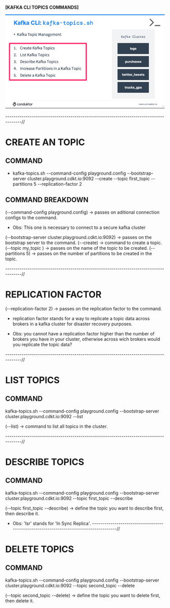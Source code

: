 **[KAFKA CLI TOPICS COMMANDS]**

![Topics_CLI_Commands](../images/kafka_topics_cli_actions.png)

--------------------------------------------------------------------------------------//

# CREATE AN TOPIC

## COMMAND
- kafka-topics.sh --command-config playground.config --bootstrap-server cluster.playground.cdkt.io:9092 --create --topic first_topic --partitions 5 --replication-factor 2

## COMMAND BREAKDOWN
(--command-config playground.config) -> passes on aditional connection configs to the command.
* Obs: This one is necessary to connect to a secure kafka cluster

(--bootstrap-server cluster.playground.cdkt.io:9092) -> passes on the bootstrap server to the command.
(--create) -> command to create a topic.
(--topic my_topic ) -> passes on the name of the topic to be created.
(--partitions 5) -> passes on the number of partitions to be created in the topic.

--------------------------------------------------------------------------------------//

# REPLICATION FACTOR
(--replication-factor 2) -> passes on the replication factor to the command.

* replication factor stands for a way to replicate a topic data across brokers in a kafka cluster for disaster recovery purposes.
- Obs: you cannot have a replication factor higher than the number of brokers you have in your cluster, otherwise across wich brokers would you replicate the topic data?

--------------------------------------------------------------------------------------//

# LIST TOPICS
## COMMAND
kafka-topics.sh --command-config playground.config --bootstrap-server cluster.playground.cdkt.io:9092 --list

(--list) -> command to list all topics in the cluster.

--------------------------------------------------------------------------------------//

# DESCRIBE TOPICS
## COMMAND
kafka-topics.sh --command-config playground.config --bootstrap-server cluster.playground.cdkt.io:9092 --topic first_topic --describe

(--topic first_topic --describe) -> define the topic you want to describe first, then describe it.

* Obs: 'Isr' stands for 'In Sync Replica'.
--------------------------------------------------------------------------------------//

# DELETE TOPICS
## COMMAND
kafka-topics.sh --command-config playground.config --bootstrap-server cluster.playground.cdkt.io:9092 --topic second_topic --delete

(--topic second_topic --delete) -> define the topic you want to delete first, then delete it.